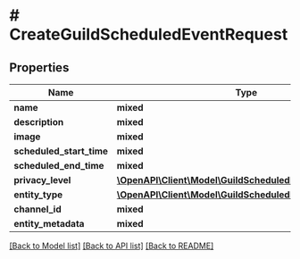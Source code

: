 # # CreateGuildScheduledEventRequest

## Properties

Name | Type | Description | Notes
------------ | ------------- | ------------- | -------------
**name** | **mixed** |  |
**description** | **mixed** |  | [optional]
**image** | **mixed** |  | [optional]
**scheduled_start_time** | **mixed** |  |
**scheduled_end_time** | **mixed** |  | [optional]
**privacy_level** | [**\OpenAPI\Client\Model\GuildScheduledEventPrivacyLevels**](GuildScheduledEventPrivacyLevels.md) |  |
**entity_type** | [**\OpenAPI\Client\Model\GuildScheduledEventEntityTypes**](GuildScheduledEventEntityTypes.md) |  |
**channel_id** | **mixed** |  | [optional]
**entity_metadata** | **mixed** |  |

[[Back to Model list]](../../README.md#models) [[Back to API list]](../../README.md#endpoints) [[Back to README]](../../README.md)
